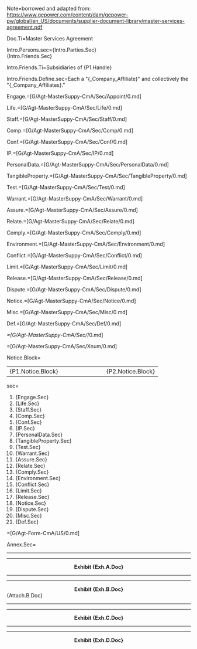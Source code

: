 Note=borrowed and adapted from:  <a href="https://www.gepower.com/content/dam/gepower-pw/global/en_US/documents/supplier-document-library/master-services-agreement.pdf">https://www.gepower.com/content/dam/gepower-pw/global/en_US/documents/supplier-document-library/master-services-agreement.pdf</a>

Doc.Ti=Master Services Agreement

Intro.Persons.sec={Intro.Parties.Sec}<br>{Intro.Friends.Sec}

Intro.Friends.Ti=Subsidiaries of {P1.Handle}

Intro.Friends.Define.sec=Each a "{_Company_Affiliate}" and collectively the "{_Company_Affiliates}."

Engage.=[G/Agt-MasterSuppy-CmA/Sec/Appoint/0.md]

Life.=[G/Agt-MasterSuppy-CmA/Sec/Life/0.md]

Staff.=[G/Agt-MasterSuppy-CmA/Sec/Staff/0.md]

Comp.=[G/Agt-MasterSuppy-CmA/Sec/Comp/0.md]

Conf.=[G/Agt-MasterSuppy-CmA/Sec/Conf/0.md]

IP.=[G/Agt-MasterSuppy-CmA/Sec/IP/0.md]

PersonalData.=[G/Agt-MasterSuppy-CmA/Sec/PersonalData/0.md]

TangibleProperty.=[G/Agt-MasterSuppy-CmA/Sec/TangibleProperty/0.md]

Test.=[G/Agt-MasterSuppy-CmA/Sec/Test/0.md]

Warrant.=[G/Agt-MasterSuppy-CmA/Sec/Warrant/0.md]

Assure.=[G/Agt-MasterSuppy-CmA/Sec/Assure/0.md]

Relate.=[G/Agt-MasterSuppy-CmA/Sec/Relate/0.md]

Comply.=[G/Agt-MasterSuppy-CmA/Sec/Comply/0.md]

Environment.=[G/Agt-MasterSuppy-CmA/Sec/Environment/0.md]

Conflict.=[G/Agt-MasterSuppy-CmA/Sec/Conflict/0.md]

Limit.=[G/Agt-MasterSuppy-CmA/Sec/Limit/0.md]

Release.=[G/Agt-MasterSuppy-CmA/Sec/Release/0.md]

Dispute.=[G/Agt-MasterSuppy-CmA/Sec/Dispute/0.md]

Notice.=[G/Agt-MasterSuppy-CmA/Sec/Notice/0.md]

Misc.=[G/Agt-MasterSuppy-CmA/Sec/Misc/0.md]

Def.=[G/Agt-MasterSuppy-CmA/Sec/Def/0.md]

_=[G/Agt-MasterSuppy-CmA/Sec/_/0.md]

=[G/Agt-MasterSuppy-CmA/Sec/Xnum/0.md]

Notice.Block=<table><tbody><tr><td>{P1.Notice.Block}</td><td width="100"></td><td>{P2.Notice.Block}</td> </tr></tbody></table>

sec=<ol><li>{Engage.Sec}</li><li>{Life.Sec}</li><li>{Staff.Sec}</li><li>{Comp.Sec}</li><li>{Conf.Sec}</li><li>{IP.Sec}</li><li>{PersonalData.Sec}</li><li>{TangibleProperty.Sec}</li><li>{Test.Sec}</li><li>{Warrant.Sec}</li><li>{Assure.Sec}</li><li>{Relate.Sec}</li><li>{Comply.Sec}</li><li>{Environment.Sec}</li><li>{Conflict.Sec}</li><li>{Limit.Sec}</li><li>{Release.Sec}</li><li>{Notice.Sec}</li><li>{Dispute.Sec}</li><li>{Misc.Sec}</li><li>{Def.Sec}</li></ol>

=[G/Agt-Form-CmA/US/0.md]

Annex.Sec=<hr><hr><center><b>Exhibit {Exh.A.Doc}</b></center><hr><hr><center><b>Exhibit {Exh.B.Doc}</b></center>{Attach.B.Doc}<hr><hr><center><b>Exhibit {Exh.C.Doc}</b></center><hr><hr><center><b>Exhibit {Exh.D.Doc}</b></center>
